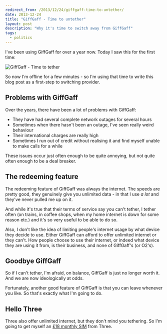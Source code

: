```yaml
---
redirect_from: /2013/12/24/giffgaff-time-to-untether/
date: 2013-12-24
title: "GiffGaff - Time to untether"
layout: post
description: "Why it's time to switch away from GiffGaff"
tags:
  - politics
---
```


I've been using GiffGaff for over a year now. Today I saw this for the first time:

![GiffGaff - Time to tether](//i.imgur.com/zOSCtXF.png)

So now I'm offline for a few minutes - so I'm using that time to write this blog post as a first-step to switching provider.

## Problems with GiffGaff

Over the years, there have been a lot of problems with GiffGaff:

- They have had several complete network outages for several hours
- Sometimes when there hasn't been an outage, I've seen really weird behaviour
- Their international charges are really high
- Sometimes I run out of credit without realising it and find myself unable to make calls for a while

These issues occur just often enough to be quite annoying, but not quite often enough to be a deal breaker.

## The redeeming feature

The redeeming feature of GiffGaff was always the internet. The speeds are pretty good, they genuinely give you unlimited data - in that I use _a lot_ and they've never pulled me up on it.

And while it's true that their terms of service say you can't tether, I tether often (on trains, in coffee shops, when my home internet is down for some reason etc.) and it's so very useful to be able to do so.

Also, I don't like the idea of limiting people's internet usage by what device they decide to use. Either GiffGaff can afford to offer unlimited internet or they can't. How people choose to use their internet, or indeed what device they are using it from, is their business, and none of GiffGaff's (or O2's).

## Goodbye GiffGaff

So if I can't tether, I'm afraid, on balance, GiffGaff is just no longer worth it. And we are now ideologically at odds.

Fortunately, another good feature of GiffGaff is that you can leave whenever you like. So that's exactly what I'm going to do.

## Hello Three

Three also offer unlimited internet, but they don't mind you tethering. So I'm going to get myself an [£18 monthly SIM](http://store.three.co.uk/view/searchSimOnly?tariff=2281) from Three.
